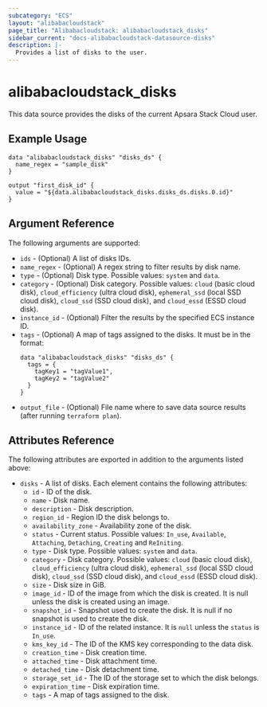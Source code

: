 ```yaml
---
subcategory: "ECS"
layout: "alibabacloudstack"
page_title: "Alibabacloudstack: alibabacloudstack_disks"
sidebar_current: "docs-alibabacloudstack-datasource-disks"
description: |-
  Provides a list of disks to the user.
---
```


# alibabacloudstack\_disks

This data source provides the disks of the current Apsara Stack Cloud user.

## Example Usage

```
data "alibabacloudstack_disks" "disks_ds" {
  name_regex = "sample_disk"
}

output "first_disk_id" {
  value = "${data.alibabacloudstack_disks.disks_ds.disks.0.id}"
}
```

## Argument Reference

The following arguments are supported:

* `ids` - (Optional) A list of disks IDs.
* `name_regex` - (Optional) A regex string to filter results by disk name.
* `type` - (Optional) Disk type. Possible values: `system` and `data`.
* `category` - (Optional) Disk category. Possible values: `cloud` (basic cloud disk), `cloud_efficiency` (ultra cloud disk), `ephemeral_ssd` (local SSD cloud disk), `cloud_ssd` (SSD cloud disk), and `cloud_essd` (ESSD cloud disk).
* `instance_id` - (Optional) Filter the results by the specified ECS instance ID.
* `tags` - (Optional) A map of tags assigned to the disks. It must be in the format:
  ```
  data "alibabacloudstack_disks" "disks_ds" {
    tags = {
      tagKey1 = "tagValue1",
      tagKey2 = "tagValue2"
    }
  }
  ```
* `output_file` - (Optional) File name where to save data source results (after running `terraform plan`).

## Attributes Reference

The following attributes are exported in addition to the arguments listed above:

* `disks` - A list of disks. Each element contains the following attributes:
  * `id` - ID of the disk.
  * `name` - Disk name.
  * `description` - Disk description.
  * `region_id` - Region ID the disk belongs to.
  * `availability_zone` - Availability zone of the disk.
  * `status` - Current status. Possible values: `In_use`, `Available`, `Attaching`, `Detaching`, `Creating` and `ReIniting`.
  * `type` - Disk type. Possible values: `system` and `data`.
  * `category` - Disk category. Possible values: `cloud` (basic cloud disk), `cloud_efficiency` (ultra cloud disk), `ephemeral_ssd` (local SSD cloud disk), `cloud_ssd` (SSD cloud disk), and `cloud_essd` (ESSD cloud disk).
  * `size` - Disk size in GiB.
  * `image_id` - ID of the image from which the disk is created. It is null unless the disk is created using an image.
  * `snapshot_id` - Snapshot used to create the disk. It is null if no snapshot is used to create the disk.
  * `instance_id` - ID of the related instance. It is `null` unless the `status` is `In_use`.
  * `kms_key_id` - The ID of the KMS key corresponding to the data disk.
  * `creation_time` - Disk creation time.
  * `attached_time` - Disk attachment time.
  * `detached_time` - Disk detachment time.
  * `storage_set_id` - The ID of the storage set to which the disk belongs.
  * `expiration_time` - Disk expiration time.
  * `tags` - A map of tags assigned to the disk.
 
